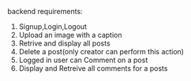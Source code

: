 backend requirements:
1. Signup,Login,Logout
2. Upload an image with a caption
3. Retrive and display all posts
4. Delete a post(only creator can perform this action)
5. Logged in user can Comment on a post
6. Display and Retreive all comments for a posts
